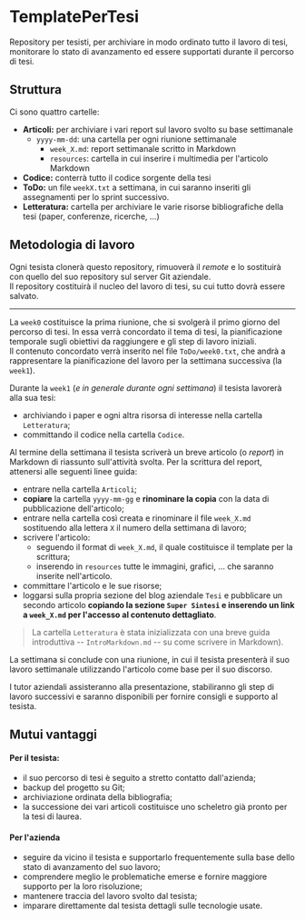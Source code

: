 # TemplatePerTesi

Repository per tesisti, per archiviare in modo ordinato tutto il lavoro di tesi, monitorare lo stato di avanzamento ed essere supportati durante il percorso di tesi.

## Struttura

Ci sono quattro cartelle:

* **Articoli:** per archiviare i vari report sul lavoro svolto su base settimanale
	* `yyyy-mm-dd`: una cartella per ogni riunione settimanale
		* `week_X.md`: report settimanale scritto in Markdown
		* `resources`: cartella in cui inserire i multimedia per l'articolo Markdown
* **Codice:** conterrà tutto il codice sorgente della tesi
* **ToDo:** un file `weekX.txt` a settimana, in cui saranno inseriti gli assegnamenti per lo sprint successivo.
* **Letteratura:** cartella per archiviare le varie risorse bibliografiche della tesi (paper, conferenze, ricerche, ...)

## Metodologia di lavoro

Ogni tesista clonerà questo repository, rimuoverà il *remote* e lo sostituirà con quello del suo repository sul server Git aziendale.  
Il repository costituirà il nucleo del lavoro di tesi, su cui tutto dovrà essere salvato.

---

La `week0` costituisce la prima riunione, che si svolgerà il primo giorno del percorso di tesi. In essa verrà concordato il tema di tesi, la pianificazione temporale sugli obiettivi da raggiungere e gli step di lavoro iniziali.  
Il contenuto concordato verrà inserito nel file `ToDo/week0.txt`, che andrà a rappresentare la pianificazione del lavoro per la settimana successiva (la `week1`).

Durante la `week1` (*e in generale durante ogni settimana*) il tesista lavorerà alla sua tesi:

* archiviando i paper e ogni altra risorsa di interesse nella cartella `Letteratura`;
* committando il codice nella cartella `Codice`.

Al termine della settimana il tesista scriverà un breve articolo (o *report*) in Markdown di riassunto sull'attività svolta. Per la scrittura del report, attenersi alle seguenti linee guida:

* entrare nella cartella `Articoli`;
* **copiare** la cartella `yyyy-mm-gg` e **rinominare la copia** con la data di pubblicazione dell'articolo;
* entrare nella cartella così creata e rinominare il file `week_X.md` sostituendo alla lettera `X` il numero della settimana di lavoro;
* scrivere l'articolo:
	* seguendo il format di `week_X.md`, il quale costituisce il template per la scrittura;
	* inserendo in `resources` tutte le immagini, grafici, ... che saranno inserite nell'articolo.
* committare l'articolo e le sue risorse;
* loggarsi sulla propria sezione del blog aziendale `Tesi` e pubblicare un secondo articolo **copiando la sezione `Super Sintesi` e inserendo un link a `week_X.md` per l'accesso al contenuto dettagliato**.

> La cartella `Letteratura` è stata inizializzata con una breve guida introduttiva -- `IntroMarkdown.md` -- su come scrivere in Markdown).

La settimana si conclude con una riunione, in cui il tesista presenterà il suo lavoro settimanale utilizzando l'articolo come base per il suo discorso.

I tutor aziendali assisteranno alla presentazione, stabiliranno gli step di lavoro successivi e saranno disponibili per fornire consigli e supporto al tesista.

## Mutui vantaggi

#### Per il tesista:

* il suo percorso di tesi è seguito a stretto contatto dall'azienda;
* backup del progetto su Git;
* archiviazione ordinata della bibliografia;
* la successione dei vari articoli costituisce uno scheletro già pronto per la tesi di laurea.

#### Per l'azienda

* seguire da vicino il tesista e supportarlo frequentemente sulla base dello stato di avanzamento del suo lavoro;
* comprendere meglio le problematiche emerse e fornire maggiore supporto per la loro risoluzione;
* mantenere traccia del lavoro svolto dal tesista;
* imparare direttamente dal tesista dettagli sulle tecnologie usate.